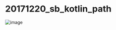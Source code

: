 # 20171220_sb_kotlin_path



![image](https://user-images.githubusercontent.com/5728999/34292040-81010e2a-e742-11e7-8b81-fcdb094099cc.png)
